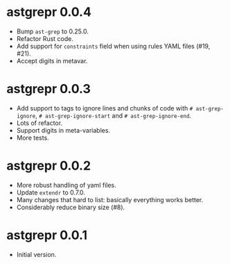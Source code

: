 # astgrepr 0.0.4

* Bump `ast-grep` to 0.25.0.
* Refactor Rust code.
* Add support for `constraints` field when using rules YAML files (#19, #21).
* Accept digits in metavar.

# astgrepr 0.0.3

* Add support to tags to ignore lines and chunks of code with `# ast-grep-ignore`,
  `# ast-grep-ignore-start` and `# ast-grep-ignore-end`.
* Lots of refactor.
* Support digits in meta-variables.
* More tests.

# astgrepr 0.0.2

* More robust handling of yaml files.
* Update `extendr` to 0.7.0.
* Many changes that hard to list: basically everything works better.
* Considerably reduce binary size (#8).

# astgrepr 0.0.1

* Initial version.
